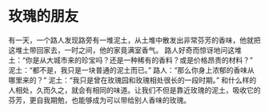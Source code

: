 # 玫瑰的朋友
有一天，一个路人发现路旁有一堆泥土，从土堆中散发出非常芬芳的香味，他就把这堆土带回家去，一时之间，他的家竟满室香气。 
路人好奇而惊讶地问这堆土：“你是从大城市来的珍宝吗？还是一种稀有的香料？或是价格昂贵的材料？” 
泥土：“都不是，我只是一块普通的泥土而已。” 
路人：“那么你身上浓郁的香味从哪里来的？” 
泥土：“我只是曾在玫瑰园和玫瑰相处很长的一段时期。” 
和什么样的人相处，久而久之，就会有相同的味道。让我们不但是靠近玫瑰的泥土，吸收它的芬芳，更自我期勉，也能够成为可以带给别人香味的玫瑰。
  